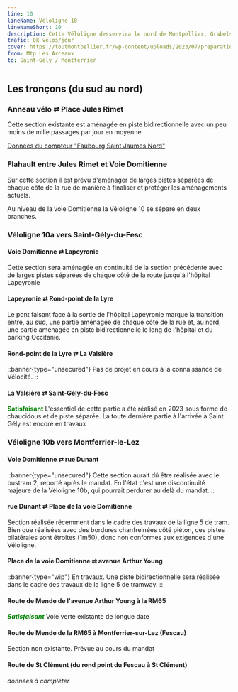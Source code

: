 ```yaml
---
line: 10
lineName: Véloligne 10
lineNameShort: 10
description: Cette Véloligne desservira le nord de Montpellier, Grabels (La Valsière), Saint-Gely-du-Fesc et Montferrier-sur-Lez
trafic: 0k vélos/jour
cover: https://toutmontpellier.fr/wp-content/uploads/2023/07/preparation-des-travaux-pour-la-veloligne-10-installation-dun-collecteur-separatif-rue-charles-flahault.jpg
from: Mtp Les Arceaux
to: Saint-Gély / Montferrier
---
```


## Les tronçons (du sud au nord)

### Anneau vélo ⇄ Place Jules Rimet

Cette section existante est aménagée en piste bidirectionnelle avec un peu moins de mille passages par jour en moyenne

<a href="https://compteurs.velocite-montpellier.fr/detail/saint-jaumes-nord">Données du compteur "Faubourg Saint Jaumes Nord"</a>

### Flahault entre Jules Rimet et Voie Domitienne

Sur cette section il est prévu d'aménager de larges pistes séparées de chaque côté de la rue de manière à finaliser et protéger les aménagements actuels.

Au niveau de la voie Domitienne la Véloligne 10 se sépare en deux branches.

### Véloligne 10a vers Saint-Gély-du-Fesc

#### Voie Domitienne ⇄ Lapeyronie

Cette section sera aménagée en continuité de la section précédente avec de larges pistes séparées de chaque côté de la route jusqu'à l'hôpital Lapeyronie

#### Lapeyronie ⇄ Rond-point de la Lyre

Le pont faisant face à la sortie de l'hôpital Lapeyronie marque la transition entre, au sud, une partie aménagée de chaque côté de la rue et, au nord, une partie aménagée en piste bidirectionnelle le long de l'hôpital et du parking Occitanie.

#### Rond-point de la Lyre ⇄ La Valsière

::banner{type="unsecured"}
Pas de projet en cours à la connaissance de Vélocité.
::

#### La Valsière ⇄ Saint-Gély-du-Fesc

<span style="color:green;font-weight:bold">Satisfaisant</span> 
L'essentiel de cette partie a été réalisé en 2023 sous forme de chaucidous et de piste séparée. La toute dernière partie à l'arrivée à Saint Gély est encore en travaux



### Véloligne 10b vers Montferrier-le-Lez

#### Voie Domitienne ⇄ rue Dunant

::banner{type="unsecured"}
Cette section aurait dû être réalisée avec le bustram 2, reporté après le mandat. En l'état c'est une discontinuité majeure de la Véloligne 10b, qui pourrait perdurer au delà du mandat.
::

#### rue Dunant ⇄ Place de la voie Domitienne

Section réalisée récemment dans le cadre des travaux de la ligne 5 de tram. Bien que réalisées avec des bordures chanfreinées côté piéton, ces pistes bilatérales sont étroites (1m50), donc non conformes aux exigences d'une Véloligne.

#### Place de la voie Domitienne ⇄ avenue Arthur Young

::banner{type="wip"}
En travaux. Une piste bidirectionnelle sera réalisée dans le cadre des travaux de la ligne 5 de tramway.
::

#### Route de Mende de l'avenue Arthur Young à la RM65

<span style="color:green;font-weight:bold;font-style:italic">Satisfaisant</span>
Voie verte existante de longue date

#### Route de Mende de la RM65 à Montferrier-sur-Lez (Fescau)

Section non existante. Prévue au cours du mandat

#### Route de St Clément (du rond point du Fescau à St Clément)

*données à compléter*